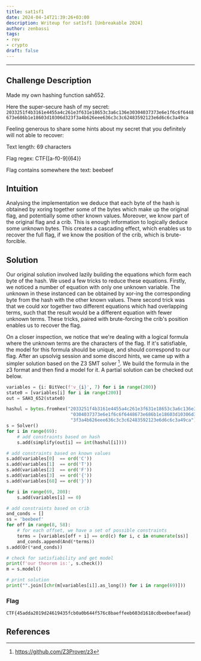 ```yaml
---
title: sat1sf1
date: 2024-04-14T21:39:26+03:00
description: Writeup for sat1sf1 [Unbreakable 2024]
author: zenbassi
tags:
- rev
- crypto
draft: false
---
```

___

## Challenge Description

Made my own hashing function sah652.

Here the super-secure hash of my secret:
`2033251f4b3161e4455a4c261e3f631e18653c3a6c136e30304037373e6e1f6c6f6448673e686b1e18603d10306d323f3a4b626eee636c3c3c62483592123e6d6c6c3a49ca`

Feeling generous to share some hints about my secret that you definitely will
not able to recover:

Text length: 69 characters

Flag regex: CTF\{[a-f0-9]{64}\}

Flag contains somewhere the text: beebeef

## Intuition

Analysing the implementation we deduce that each byte of the hash is obtained
by xoring together some of the bytes which make up the original flag, and
potentially some other known values. Moreover, we know part of the original
flag and a crib. This is enough information to logically deduce some unknown
bytes. This creates a cascading effect, which enables us to recover the full
flag, if we know the position of the crib, which is brute-forcible.

## Solution

Our original solution involved lazily building the equations which form each
byte of the hash. We used a few tricks to reduce these equations. Firstly, we
noticed a number of equation with only one unknown variable. The unknown in
these instanced can be obtained by xor-ing the corresponding byte from the hash
with the other known values. There second trick was that we could xor together
two different equations which had overlapping terms, such that the result would
be a different equation with fewer unknown terms. These tricks, paired with
brute-forcing the crib's position enables us to recover the flag. 

On a closer inspection, we notice that we're dealing with a logical formula
where the unknown terms are the characters of the flag. If it's satisfiable,
the model for this formula should be unique, and should correspond to our flag.
After an upsolvig session and some discord hints, we came up with a simpler
solution based on the Z3 SMT solver [^z3]. We build the formula in the z3
format and then find a model for it. A partial solution can be checked out
below.

```python
variables = {i: BitVec(f'v_{i}', 7) for i in range(200)}
state0 = [variables[i] for i in range(200)]
out = SAH3_652(state0)

hashul = bytes.fromhex("2033251f4b3161e4455a4c261e3f631e18653c3a6c136e3" \
                        "0304037373e6e1f6c6f6448673e686b1e18603d10306d32" \
                        "3f3a4b626eee636c3c3c62483592123e6d6c6c3a49ca")
s = Solver()
for i in range(69):
    # add constraints based on hash
    s.add(simplify(out[i] == int(hashul[i])))

# add constraints based on known values
s.add(variables[0]  == ord('C'))
s.add(variables[1]  == ord('T'))
s.add(variables[2]  == ord('F'))
s.add(variables[3]  == ord('{'))
s.add(variables[68] == ord('}'))

for i in range(69, 200):
    s.add(variables[i] == 0)

# add constraints based on crib
and_conds = []
ss = 'beebeef'
for off in range(8, 58):
    # for each offset, we have a set of possible constraints
    terms = [variables[off + i] == ord(c) for i, c in enumerate(ss)]
    and_conds.append(And(*terms))
s.add(Or(*and_conds))

# check for satisfiability and get model
print(f'our theorem is:', s.check())
m = s.model()

# print solution
print("".join([chr(m[variables[i]].as_long()) for i in range(69)]))
```

### Flag

`CTF{45adda2019d24619435fcb0a0b644f576c8baeffeeb603d1618cdbeebeefaead}`

## References

[^z3]: https://github.com/Z3Prover/z3

